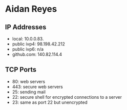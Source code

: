 # Aidan Reyes
## IP Addresses
- local:  10.0.0.83.
- public ivp4: 98.198.42.212
- public ivp6: n/a
- github.com: 140.82.114.4

## TCP Ports
- 80: web servers
- 443: secure web servers
- 25: sending mail
- 22: secure shell for encrypted connections to a server
- 23: same as port 22 but unencrypted

